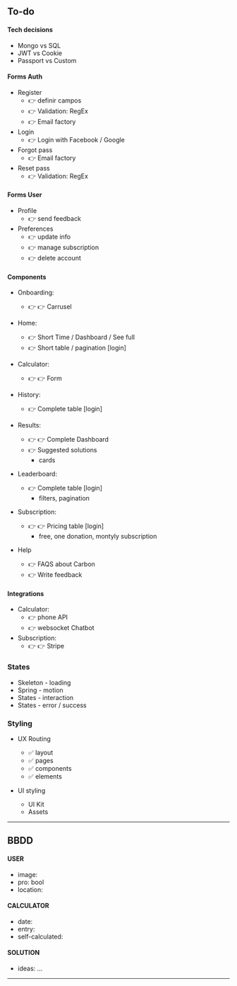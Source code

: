 
## To-do

#### Tech decisions
- Mongo vs SQL
- JWT vs Cookie
- Passport vs Custom


#### Forms Auth
- Register
  - 👉 definir campos
  - 👉 Validation: RegEx
  - 👉 Email factory
- Login
  - 👉 Login with Facebook / Google
- Forgot pass
  - 👉 Email factory
- Reset pass
  - 👉 Validation: RegEx

#### Forms User
- Profile
  - 👉 send feedback
- Preferences
  - 👉 update info
  - 👉 manage subscription
  - 👉 delete account


#### Components
- Onboarding: 
  - 👉 👉 Carrusel
- Home: 
  - 👉 Short Time / Dashboard / See full
  - 👉 Short table / pagination [login]
- Calculator: 
  - 👉 👉 Form
- History: 
  - 👉 Complete table [login]
- Results: 
  - 👉 👉 Complete Dashboard
  - 👉 Suggested solutions
    - cards
- Leaderboard: 
  - 👉 Complete table [login]
    - filters, pagination
- Subscription: 
  - 👉 👉 Pricing table [login]
    - free, one donation, montyly subscription

- Help
  - 👉 FAQS about Carbon
  - 👉 Write feedback


#### Integrations
- Calculator:
  - 👉 phone API
  - 👉 websocket Chatbot
- Subscription: 
  - 👉 👉 Stripe

### States
- Skeleton - loading
- Spring - motion
- States - interaction 
- States - error / success

### Styling
- UX Routing
  - ✅ layout
  - ✅ pages
  - ✅ components
  - ✅ elements

- UI styling
  - UI Kit
  - Assets


----------------

## BBDD

#### USER
- image:
- pro: bool
- location: 

#### CALCULATOR
- date:
- entry:
- self-calculated: 

#### SOLUTION
- ideas: …


----------------

